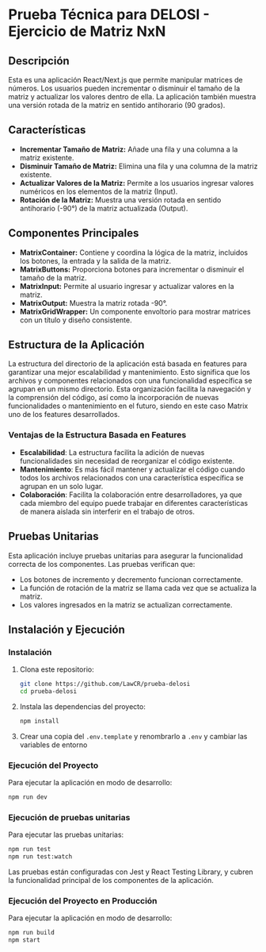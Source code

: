 # Prueba Técnica para DELOSI - Ejercicio de Matriz NxN
## Descripción

Esta es una aplicación React/Next.js que permite manipular matrices de números. Los usuarios pueden incrementar o disminuir el tamaño de la matriz y actualizar los valores dentro de ella. La aplicación también muestra una versión rotada de la matriz en sentido antihorario (90 grados).

## Características

- **Incrementar Tamaño de Matriz:** Añade una fila y una columna a la matriz existente.
- **Disminuir Tamaño de Matriz:** Elimina una fila y una columna de la matriz existente.
- **Actualizar Valores de la Matriz:** Permite a los usuarios ingresar valores numéricos en los elementos de la matriz (Input).
- **Rotación de la Matriz:** Muestra una versión rotada en sentido antihorario (-90°) de la matriz actualizada (Output).

## Componentes Principales

- **MatrixContainer:** Contiene y coordina la lógica de la matriz, incluidos los botones, la entrada y la salida de la matriz.
- **MatrixButtons:** Proporciona botones para incrementar o disminuir el tamaño de la matriz.
- **MatrixInput:** Permite al usuario ingresar y actualizar valores en la matriz.
- **MatrixOutput:** Muestra la matriz rotada -90°.
- **MatrixGridWrapper:** Un componente envoltorio para mostrar matrices con un título y diseño consistente.

## Estructura de la Aplicación

La estructura del directorio de la aplicación está basada en features para garantizar una mejor escalabilidad y mantenimiento. Esto significa que los archivos y componentes relacionados con una funcionalidad específica se agrupan en un mismo directorio. Esta organización facilita la navegación y la comprensión del código, así como la incorporación de nuevas funcionalidades o mantenimiento en el futuro, siendo en este caso Matrix uno de los features desarrollados.

### Ventajas de la Estructura Basada en Features

- **Escalabilidad**: La estructura facilita la adición de nuevas funcionalidades sin necesidad de reorganizar el código existente.
- **Mantenimiento**: Es más fácil mantener y actualizar el código cuando todos los archivos relacionados con una característica específica se agrupan en un solo lugar.
- **Colaboración**: Facilita la colaboración entre desarrolladores, ya que cada miembro del equipo puede trabajar en diferentes características de manera aislada sin interferir en el trabajo de otros.

## Pruebas Unitarias

Esta aplicación incluye pruebas unitarias para asegurar la funcionalidad correcta de los componentes. Las pruebas verifican que:

- Los botones de incremento y decremento funcionan correctamente.
- La función de rotación de la matriz se llama cada vez que se actualiza la matriz.
- Los valores ingresados en la matriz se actualizan correctamente.

## Instalación y Ejecución

### Instalación

1. Clona este repositorio:

   ```bash
   git clone https://github.com/LawCR/prueba-delosi
   cd prueba-delosi
   ```

2. Instala las dependencias del proyecto:
   ```bash
   npm install
   ```

2. Crear una copia del ```.env.template```  y renombrarlo a ```.env``` y cambiar las variables de entorno

### Ejecución del Proyecto

Para ejecutar la aplicación en modo de desarrollo:

```bash
npm run dev
```

### Ejecución de pruebas unitarias

Para ejecutar las pruebas unitarias:

```bash
npm run test
npm run test:watch
```
Las pruebas están configuradas con Jest y React Testing Library, y cubren la funcionalidad principal de los componentes de la aplicación.

### Ejecución del Proyecto en Producción

Para ejecutar la aplicación en modo de desarrollo:

```bash
npm run build
npm start
```
